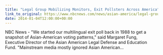 ```yaml
---
title: "Legal Group Mobilizing Monitors, Exit Pollsters Across America"
link_to_original: https://www.nbcnews.com/news/asian-america/legal-group-mobilizing-monitors-exit-pollsters-across-america-n240766)  
date: 2014-01-04T12:00:00+00:00
---
```

  
NBC News - "We started our multilingual exit poll back in 1988 to get a snapshot of Asian-American voting patterns," said Margaret Fung, Executive Director of the Asian American Legal Defense and Education Fund. "Mainstream media mostly ignored Asian American...

